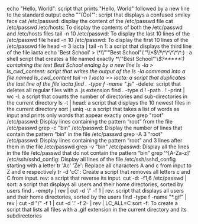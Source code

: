 echo "Hello, World": script that prints "Hello, World" followed by a new line to the standard output
echo "\"(Ôo)'": script that displays a confused smiley face 
cat /etc/passwd: display the content of the /etc/passwd file
cat /etc/passwd /etc/hosts: To display the contents of both the /etc/passwd and /etc/hosts files
tail -n 10 /etc/passwd: To display the last 10 lines of the /etc/passwd file
head -n 10 /etc/passwd: To display the first 10 lines of the /etc/passwd file
head -n 3 iacta | tail -n 1: a script that displays the third line of the file iacta
echo 'Best School' > \\\*\\\\"'\"Best School\"\\'"\\\\\*\$\\\?\\\*\\\*\\\*\\\*\\\*:\) : a shell script that creates a file named exactly \*\\'"Best School"\'\\*$\?\*\*\*\*\*:) containing the text Best School ending by a new line
ls -la > ls_cwd_content: script that writes the output of the ls -la command into a file named ls_cwd_content
tail -n 1 iacta >> iacta: a script that duplicates the last line of the file iacta
find . -type f -name "*.js" -delete: script that deletes all regular files with a .js extension
find . -type d ! -path . ! -print  | wc -l: a script that counts the number of directories and sub-directories in the current directory
ls -t | head: a script that displays the 10 newest files in the current directory
sort | uniq -u: a script that takes a list of words as input and prints only words that appear exactly once
grep "root" /etc/passwd: Display lines containing the pattern “root” from the file /etc/passwd
grep -c "bin" /etc/passwd: Display the number of lines that contain the pattern “bin” in the file /etc/passwd
grep -A 3 "root" /etc/passwd: Display lines containing the pattern “root” and 3 lines after them in the file /etc/passwd
grep -v "bin" /etc/passwd: Display all the lines in the file /etc/passwd that do not contain the pattern “bin”
grep '^[A-Za-z]' /etc/ssh/sshd_config: Display all lines of the file /etc/ssh/sshd_config starting with a letter
tr 'Ac' 'Ze': Replace all characters A and c from input to Z and e respectively
tr -d 'cC': Create a script that removes all letters c and C from input.
rev: a script that reverse its input.
cut -d: -f1,6 /etc/passwd | sort: a script that displays all users and their home directories, sorted by users
find . -empty | rev | cut -d '/' -f 1 | rev: script that displays all users and their home directories, sorted by the users
find -type f -name "*.gif" | rev | cut -d "/" -f 1 | cut -d '.' -f 2- | rev | LC_ALL=C sort -f: To create a script that lists all files with a .gif extension in the current directory and its subdirectories
